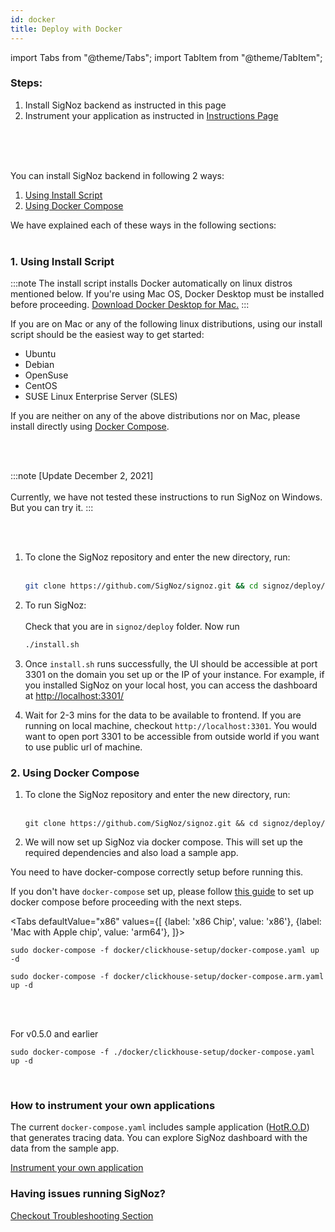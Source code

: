 ```yaml
---
id: docker
title: Deploy with Docker
---
```


import Tabs from "@theme/Tabs";
import TabItem from "@theme/TabItem";

### Steps:

1. Install SigNoz backend as instructed in this page
2. Instrument your application as instructed in [Instructions Page](/docs/instrumentation/overview)
<br></br>

<br></br>

You can install SigNoz backend in following 2 ways:
1. [Using Install Script](#1-using-install-script)
2. [Using Docker Compose](#2-using-docker-compose)

We have explained each of these ways in the following sections:
<br></br>

### 1. Using Install Script

:::note
The install script installs Docker automatically on linux distros mentioned below. If you're using Mac OS, Docker Desktop must be installed before proceeding. [Download Docker Desktop for Mac.](https://www.docker.com/products/docker-desktop)
:::

If you are on Mac or any of the following linux distributions, using our install script should be the easiest way to get started:
- Ubuntu
- Debian
- OpenSuse
- CentOS
- SUSE Linux Enterprise Server (SLES)


If you are neither on any of the above distributions nor on Mac, please install directly using [Docker Compose](#2-using-docker-compose).

<br></br>


:::note
[Update December 2, 2021]<br></br>
Currently, we have not tested these instructions to run SigNoz on Windows. But you can try it.
:::



<br></br>

1. To clone the SigNoz repository and enter the new directory, run:<br></br>
   ```sh
   git clone https://github.com/SigNoz/signoz.git && cd signoz/deploy/
   ```

2. To run SigNoz:<br></br>
   Check that you are in `signoz/deploy` folder. Now run
   ```sh
   ./install.sh
   ```

3. Once `install.sh` runs successfully, the UI should be accessible at port 3301 on the domain you set up or the IP of your instance. For example, if you installed SigNoz on your local host, you can access the dashboard at [http://localhost:3301/](http://localhost:3301/)

4. Wait for 2-3 mins for the data to be available to frontend. If you are running on local machine, checkout `http://localhost:3301`. You would want to open port 3301 to be accessible from outside world if you want to use public url of machine.


### 2. Using Docker Compose

1. To clone the SigNoz repository and enter the new directory, run:<br></br>
   ```console
   git clone https://github.com/SigNoz/signoz.git && cd signoz/deploy/
   ```

2. We will now set up SigNoz via docker compose. This will set up the required dependencies and also load a sample app.

You need to have docker-compose correctly setup before running this.

If you don't have `docker-compose` set up, please follow [this guide](https://docs.docker.com/compose/install/) to set up docker compose before proceeding with the next steps.


<Tabs
  defaultValue="x86"
  values={[
    {label: 'x86 Chip', value: 'x86'},
    {label: 'Mac with Apple chip', value: 'arm64'},
  ]}>
  <TabItem value="x86">

    sudo docker-compose -f docker/clickhouse-setup/docker-compose.yaml up -d
  
  </TabItem>

  <TabItem value="arm64">

    sudo docker-compose -f docker/clickhouse-setup/docker-compose.arm.yaml up -d

  </TabItem>
</Tabs>

<br></br>


For v0.5.0 and earlier

```console
sudo docker-compose -f ./docker/clickhouse-setup/docker-compose.yaml up -d
```
<p>&nbsp;</p>



<!-- ### Production Settings for Kafka + Druid setup

A standard instance of SigNoz needs around **8GB of memory**. The setup uses `docker-compose.yaml` file at `deploy/docker/druid-kafka-setup`
  
  
If you are interested in configuring S3 deep storage for production usage, check out [this section](/docs/configuration/deep_storage) -->


### How to instrument your own applications

The current `docker-compose.yaml` includes sample application ([HotR.O.D](https://github.com/jaegertracing/jaeger/tree/master/examples/hotrod)) that generates tracing data. You can explore SigNoz dashboard with the data from the sample app.

[Instrument your own application](/docs/instrumentation/overview)


### Having issues running SigNoz?
[Checkout Troubleshooting Section](/docs/deployment/troubleshooting)

  
<!-- 
### Deep Storage with S3 for Kafka+Druid Setup
[Checkout Configuration Section](/docs/configuration/deep_storage) -->

<br></br>
